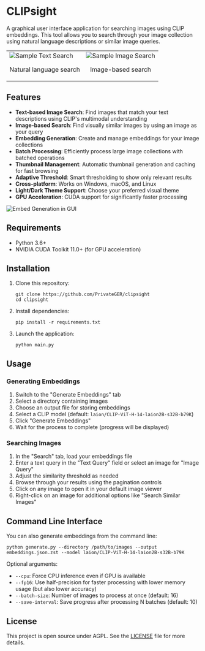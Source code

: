 # CLIPsight

A graphical user interface application for searching images using CLIP embeddings. 
This tool allows you to search through your image collection using natural language descriptions or similar image queries.

<table>
  <tr>
    <td><img src="https://s3.plasmatrap.com/plasmatrap/2d552eaa-12dd-4ea0-b336-cf4c1ad76e25.webp" alt="Sample Text Search"><p style="text-align: center">Natural language search</p></td>
    <td><img src="https://s3.plasmatrap.com/plasmatrap/222769f3-33d9-4ad7-8960-2fa482418923.webp" alt="Sample Image Search"><p style="text-align: center">Image-based search</p></td>
  </tr>
</table>

## Features

- **Text-based Image Search**: Find images that match your text descriptions using CLIP's multimodal understanding
- **Image-based Search**: Find visually similar images by using an image as your query
- **Embedding Generation**: Create and manage embeddings for your image collections
- **Batch Processing**: Efficiently process large image collections with batched operations
- **Thumbnail Management**: Automatic thumbnail generation and caching for fast browsing
- **Adaptive Threshold**: Smart thresholding to show only relevant results
- **Cross-platform**: Works on Windows, macOS, and Linux
- **Light/Dark Theme Support**: Choose your preferred visual theme
- **GPU Acceleration**: CUDA support for significantly faster processing

![Embed Generation in GUI](https://s3.plasmatrap.com/plasmatrap/52159e20-8ea7-4103-9e98-313661e024de.png)

## Requirements

- Python 3.6+
- NVIDIA CUDA Toolkit 11.0+ (for GPU acceleration)

## Installation

1. Clone this repository:
   ```
   git clone https://github.com/PrivateGER/clipsight
   cd clipsight
   ```

2. Install dependencies:
   ```
   pip install -r requirements.txt
   ```

3. Launch the application:
   ```
   python main.py
   ```

## Usage

### Generating Embeddings

1. Switch to the "Generate Embeddings" tab
2. Select a directory containing images
3. Choose an output file for storing embeddings
4. Select a CLIP model (default: `laion/CLIP-ViT-H-14-laion2B-s32B-b79K`)
5. Click "Generate Embeddings"
6. Wait for the process to complete (progress will be displayed)

### Searching Images

1. In the "Search" tab, load your embeddings file
2. Enter a text query in the "Text Query" field or select an image for "Image Query"
3. Adjust the similarity threshold as needed
4. Browse through your results using the pagination controls
5. Click on any image to open it in your default image viewer
6. Right-click on an image for additional options like "Search Similar Images"

## Command Line Interface

You can also generate embeddings from the command line:

```
python generate.py --directory /path/to/images --output embeddings.json.zst --model laion/CLIP-ViT-H-14-laion2B-s32B-b79K
```

Optional arguments:
- `--cpu`: Force CPU inference even if GPU is available
- `--fp16`: Use half-precision for faster processing with lower memory usage (but also lower accuracy)
- `--batch-size`: Number of images to process at once (default: 16)
- `--save-interval`: Save progress after processing N batches (default: 10)

## License

This project is open source under AGPL. See the [LICENSE](LICENSE) file for more details.